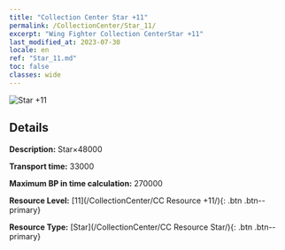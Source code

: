 ```yaml
---
title: "Collection Center Star +11"
permalink: /CollectionCenter/Star_11/
excerpt: "Wing Fighter Collection CenterStar +11"
last_modified_at: 2023-07-30
locale: en
ref: "Star_11.md"
toc: false
classes: wide
---
```



![Star +11](/images/cc/CC_Star_6.png)

## Details

  **Description:** Star×48000

  **Transport time:** 33000

  **Maximum BP in time calculation:** 270000

  **Resource Level:** [11](/CollectionCenter/CC Resource +11/){: .btn .btn--primary}

  **Resource Type:** [Star](/CollectionCenter/CC Resource Star/){: .btn .btn--primary}


